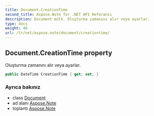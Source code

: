 ```yaml
---
title: Document.CreationTime
second_title: Aspose.Note for .NET API Referansı
description: Document mülk. Oluşturma zamanını alır veya ayarlar.
type: docs
weight: 40
url: /tr/net/aspose.note/document/creationtime/
---
```

## Document.CreationTime property

Oluşturma zamanını alır veya ayarlar.

```csharp
public DateTime CreationTime { get; set; }
```

### Ayrıca bakınız

* class [Document](../)
* ad alanı [Aspose.Note](../../document/)
* toplantı [Aspose.Note](../../../)


